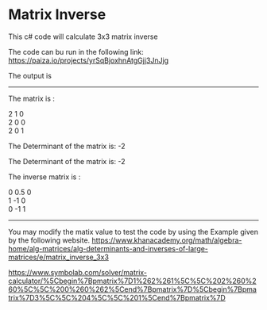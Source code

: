 # Matrix Inverse

This c# code will calculate 3x3 matrix inverse

The code can bu run in the following link:
https://paiza.io/projects/yrSqBjoxhnAtgGjj3JnJjg

The output is

-------------------------------------------------
The matrix is :

2  1  0  
2  0  0  
2  0  1  

The Determinant of the matrix is: -2


The Determinant of the matrix is: -2

The inverse matrix is :

0  0.5  0  
1  -1  0  
0  -1  1  


------------------------------------------------


You may modify the matix value to test the code by using the Example given by the following website.
https://www.khanacademy.org/math/algebra-home/alg-matrices/alg-determinants-and-inverses-of-large-matrices/e/matrix_inverse_3x3

https://www.symbolab.com/solver/matrix-calculator/%5Cbegin%7Bpmatrix%7D1%262%261%5C%5C%202%260%260%5C%5C%200%260%262%5Cend%7Bpmatrix%7D%5Cbegin%7Bpmatrix%7D3%5C%5C%204%5C%5C%201%5Cend%7Bpmatrix%7D

